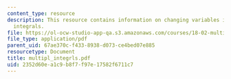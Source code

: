 ```yaml
---
content_type: resource
description: This resource contains information on changing variables in multiple
  integrals.
file: https://ol-ocw-studio-app-qa.s3.amazonaws.com/courses/18-02-multivariable-calculus-spring-2006/2352d60ea1c9b8f7f97e17582f6711c7_multipl_integrls.pdf
file_type: application/pdf
parent_uid: 67ae370c-f433-8938-d073-ce4bed07e885
resourcetype: Document
title: multipl_integrls.pdf
uid: 2352d60e-a1c9-b8f7-f97e-17582f6711c7
---
```

